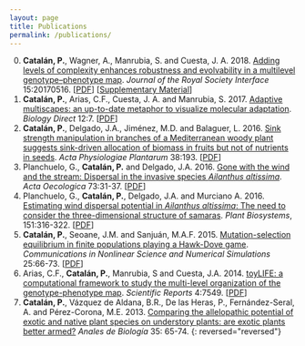 ```yaml
---
layout: page
title: Publications
permalink: /publications/
---
```


0. **Catalán, P.**, Wagner, A., Manrubia, S. and Cuesta, J. A. 2018. [Adding levels of complexity enhances robustness and evolvability in a multilevel genotype–phenotype map](http://rsif.royalsocietypublishing.org/content/15/138/20170516). *Journal of the Royal Society Interface* 15:20170516. [[PDF](/papers/catalan2018_toyLIFE_complexity.pdf)] [[Supplementary Material](/papers/catalan2018_toyLIFE_complexity_SM.pdf)]
0. **Catalán, P.**, Arias, C.F., Cuesta, J. A. and Manrubia, S. 2017. [Adaptive multiscapes: an up-to-date metaphor to visualize molecular adaptation](http://biologydirect.biomedcentral.com/articles/10.1186/s13062-017-0178-1). *Biology Direct* 12:7. [[PDF](/papers/catalan2017_adaptive_multiscapes.pdf)]
0. **Catalán, P.**, Delgado, J.A., Jiménez, M.D. and Balaguer, L. 2016. [Sink strength manipulation in branches of a Mediterranean woody plant suggests sink-driven allocation of biomass in fruits but not of nutrients in seeds](http://link.springer.com/article/10.1007/s11738-016-2220-9). *Acta Physiologiae Plantarum* 38:193. [[PDF](/papers/catalan2016_sink_strength.pdf)]
0.  Planchuelo, G., **Catalán, P.** and Delgado, J.A. 2016. [Gone with the wind and the stream: Dispersal in the invasive species
*Ailanthus altissima*](http://www.sciencedirect.com/science/article/pii/S1146609X16300443). *Acta Oecologica* 73:31-37. [[PDF](/papers/planchuelo2016_gone_with_the_wind.pdf)]
0.  Planchuelo, G., **Catalán, P.**, Delgado, J.A. and Murciano A. 2016. [Estimating wind dispersal potential in *Ailanthus altissima*: The need to consider the three-dimensional structure of samaras](http://www.tandfonline.com/doi/full/10.1080/11263504.2016.1174170). *Plant Biosystems*, 151:316-322. [[PDF](/papers/planchuelo2016_estimating_wind_dispersal_potential.pdf)]
0. **Catalán, P.**, Seoane, J.M. and Sanjuán, M.A.F. 2015. [Mutation-selection equilibrium in finite populations playing a Hawk-Dove game](http://www.sciencedirect.com/science/article/pii/S1007570415000246). *Communications  in  Nonlinear  Science  and  Numerical Simulations* 25:66-73. [[PDF](/papers/catalan2015_hawk_dove.pdf)]
0.  Arias, C.F., **Catalán, P.**, Manrubia, S and Cuesta, J.A. 2014. [toyLIFE: a computational framework to study the multi-level organization of the genotype-phenotype map](http://www.nature.com/articles/srep07549). *Scientific  Reports* 4:7549. [[PDF](/papers/arias2014_toylife.pdf)]
0. **Catalán, P.**,  Vázquez  de  Aldana,  B.R.,  De  las  Heras,  P.,  Fernández-Seral,  A.  and  Pérez-Corona, M.E. 2013. [Comparing  the  allelopathic  potential  of  exotic  and  native  plant  species  on  understory plants:  are exotic plants better armed?](https://www.um.es/analesdebiologia/numeros/35/PDF/35_2013_10.pdf) *Anales de Biología* 35:  65-74.
{: reversed="reversed"}
